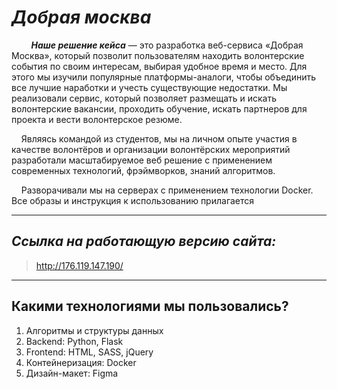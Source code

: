 # ***Добрая москва***

&nbsp;&nbsp;&nbsp;&nbsp;&nbsp;&nbsp;&nbsp;&nbsp;***Наше решение кейса*** — это разработка веб-сервиса «Добрая Москва», который позволит пользователям находить волонтерские события по своим интересам, выбирая удобное время и место. Для этого мы изучили популярные платформы-аналоги, чтобы объединить все лучшие наработки и учесть существующие недостатки. Мы реализовали сервис, который позволяет размещать и искать волонтерские вакансии, проходить обучение, искать партнеров для проекта и вести волонтерское резюме.

&nbsp;&nbsp;&nbsp;&nbsp;Являясь командой из студентов, мы на личном опыте участия в качестве волонтёров и организации волонтёрских мероприятий разработали масштабируемое веб решение с применением современных технологий, фрэймворков, знаний алгоритмов.

&nbsp;&nbsp;&nbsp;&nbsp;Разворачивали мы на серверах с применением технологии Docker. Все образы и инструкция к использованию прилагается

---

## ***Сcылка на работающую версию сайта:***
> http://176.119.147.190/




---

## **Какими технологиями мы пользовались?**
1. Алгоритмы и структуры данных
2. Backend: Python, Flask
3. Frontend: HTML, SASS, jQuery
4. Контейнеризация: Docker
5. Дизайн-макет: Figma